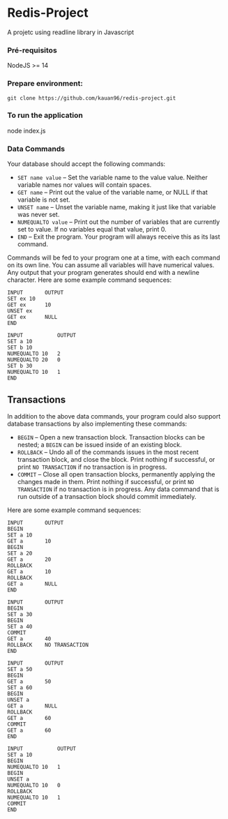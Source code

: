 # Redis-Project

A projetc using readline library in Javascript

### Pré-requisitos
NodeJS >= 14

### Prepare environment:
```
git clone https://github.com/kauan96/redis-project.git
```

### To run the application
node index.js

### Data Commands

Your database should accept the following commands:

- `SET name value` – Set the variable name to the value value. Neither variable names nor values will contain spaces.
- `GET name` – Print out the value of the variable name, or NULL if that variable is not set.
- `UNSET name` – Unset the variable name, making it just like that variable was never set.
- `NUMEQUALTO value` – Print out the number of variables that are currently set to value. If no variables equal that value, print 0.
- `END` – Exit the program. Your program will always receive this as its last command.

Commands will be fed to your program one at a time, with each command on its own line. You can assume all variables will have numerical values. Any output that your program generates should end with a newline character. Here are some example command sequences:

```
INPUT	    OUTPUT
SET ex 10   
GET ex      10
UNSET ex
GET ex      NULL
END
```

```
INPUT	        OUTPUT
SET a 10
SET b 10
NUMEQUALTO 10   2
NUMEQUALTO 20   0
SET b 30
NUMEQUALTO 10   1
END
```

## Transactions

In addition to the above data commands, your program could also support database transactions by also implementing these commands: 

- `BEGIN` – Open a new transaction block. Transaction blocks can be nested; a `BEGIN` can be issued inside of an existing block.
- `ROLLBACK` – Undo all of the commands issues in the most recent transaction block, and close the block. Print nothing if successful, or print `NO TRANSACTION` if no transaction is in progress.
- `COMMIT` – Close all open transaction blocks, permanently applying the changes made in them. Print nothing if successful, or print `NO TRANSACTION` if no transaction is in progress. Any data command that is run outside of a transaction block should commit immediately.

Here are some example command sequences:

```
INPUT	    OUTPUT
BEGIN
SET a 10
GET a       10
BEGIN
SET a 20
GET a       20
ROLLBACK
GET a       10
ROLLBACK
GET a       NULL
END
```

```
INPUT	    OUTPUT
BEGIN
SET a 30
BEGIN
SET a 40
COMMIT
GET a       40
ROLLBACK    NO TRANSACTION
END

```

```
INPUT       OUTPUT
SET a 50
BEGIN
GET a       50
SET a 60
BEGIN
UNSET a
GET a       NULL
ROLLBACK
GET a       60
COMMIT
GET a       60
END
```

```
INPUT	        OUTPUT
SET a 10
BEGIN
NUMEQUALTO 10   1
BEGIN
UNSET a
NUMEQUALTO 10   0
ROLLBACK
NUMEQUALTO 10   1
COMMIT
END
```
